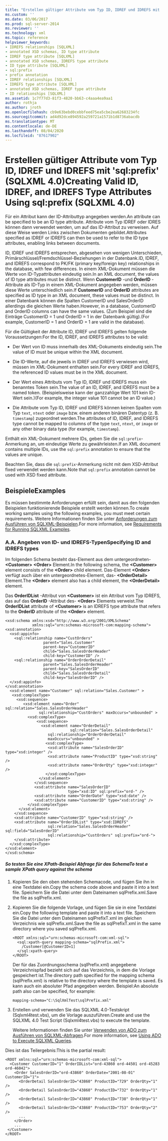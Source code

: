 ```yaml
---
title: "Erstellen gültiger Attribute vom Typ ID, IDREF und IDREFS mit ' SQL: Prefix ' (SQLXML 4,0) | Microsoft-Dokumentation"
ms.custom: ''
ms.date: 03/06/2017
ms.prod: sql-server-2014
ms.reviewer: ''
ms.technology: xml
ms.topic: reference
helpviewer_keywords:
- IDREFS relationships [SQLXML]
- annotated XSD schemas, ID type attribute
- IDREF type attribute [SQLXML]
- annotated XSD schemas, IDREFS type attribute
- ID type attribute [SQLXML]
- sql:prefix
- prefix annotation
- IDREF relationships [SQLXML]
- IDREFS type attribute [SQLXML]
- annotated XSD schemas, IDREF type attribute
- ID relationships [SQLXML]
ms.assetid: 1c7f77d3-81f3-4820-bb63-c4aaa4ea9aa1
author: rothja
ms.author: jroth
ms.openlocfilehash: cb9e63bebd0cebbfeed75ea5cbe2ea62683234fc
ms.sourcegitcommit: ad4d92dce894592a259721a1571b1d8736abacdb
ms.translationtype: MT
ms.contentlocale: de-DE
ms.lasthandoff: 08/04/2020
ms.locfileid: "87617902"
---
```

# <a name="creating-valid-id-idref-and-idrefs-type-attributes-using-sqlprefix-sqlxml-40"></a><span data-ttu-id="188cd-102">Erstellen gültiger Attribute vom Typ ID, IDREF und IDREFS mit 'sql:prefix' (SQLXML 4.0)</span><span class="sxs-lookup"><span data-stu-id="188cd-102">Creating Valid ID, IDREF, and IDREFS Type Attributes Using sql:prefix (SQLXML 4.0)</span></span>
  <span data-ttu-id="188cd-103">Für ein Attribut kann der ID-Attributtyp angegeben werden.</span><span class="sxs-lookup"><span data-stu-id="188cd-103">An attribute can be specified to be an ID type attribute.</span></span> <span data-ttu-id="188cd-104">Attribute vom Typ IDREF oder IDRES können dann verwendet werden, um auf das ID-Attribut zu verweisen. Auf diese Weise werden Links zwischen Dokumenten gebildet.</span><span class="sxs-lookup"><span data-stu-id="188cd-104">Attributes specified as IDREF or IDREFS can then be used to refer to the ID type attributes, enabling links between documents.</span></span>  
  
 <span data-ttu-id="188cd-105">ID, IDREF und IDREFS entsprechen, abgesehen von wenigen Unterschieden, Primärschlüssel/Fremdschlüssel-Beziehungen in der Datenbank.</span><span class="sxs-lookup"><span data-stu-id="188cd-105">ID, IDREF, and IDREFS correspond to PK/FK (primary key/foreign key) relationships in the database, with few differences.</span></span> <span data-ttu-id="188cd-106">In einem XML-Dokument müssen die Werte von ID-Typattributen eindeutig sein.</span><span class="sxs-lookup"><span data-stu-id="188cd-106">In an XML document, the values of ID type attributes must be distinct.</span></span> <span data-ttu-id="188cd-107">Wenn **CustomerID** -und **OrderID** -Attribute als ID-Typ in einem XML-Dokument angegeben werden, müssen diese Werte unterschiedlich sein.</span><span class="sxs-lookup"><span data-stu-id="188cd-107">If **CustomerID** and **OrderID** attributes are specified as ID type in an XML document, these values must be distinct.</span></span> <span data-ttu-id="188cd-108">In einer Datenbank können die Spalten CustomerID und SalesOrderID allerdings die gleichen Werte haben.</span><span class="sxs-lookup"><span data-stu-id="188cd-108">However, in a database, CustomerID and OrderID columns can have the same values.</span></span> <span data-ttu-id="188cd-109">(Zum Beispiel sind die Einträge CustomerID = 1 und OrderID = 1 in der Datenbank gültig).</span><span class="sxs-lookup"><span data-stu-id="188cd-109">(For example, CustomerID = 1 and OrderID = 1 are valid in the database).</span></span>  
  
 <span data-ttu-id="188cd-110">Für die Gültigkeit der Attribute ID, IDREF und IDREFS gelten folgende Voraussetzungen:</span><span class="sxs-lookup"><span data-stu-id="188cd-110">For the ID, IDREF, and IDREFS attributes to be valid:</span></span>  
  
-   <span data-ttu-id="188cd-111">Der Wert von ID muss innerhalb des XML-Dokuments eindeutig sein.</span><span class="sxs-lookup"><span data-stu-id="188cd-111">The value of ID must be unique within the XML document.</span></span>  
  
-   <span data-ttu-id="188cd-112">Die ID-Werte, auf die jeweils in IDREF und IDREFS verwiesen wird, müssen im XML-Dokument enthalten sein.</span><span class="sxs-lookup"><span data-stu-id="188cd-112">For every IDREF and IDREFS, the referenced ID values must be in the XML document.</span></span>  
  
-   <span data-ttu-id="188cd-113">Der Wert eines Attributs vom Typ ID, IDREF und IDREFS muss ein benanntes Token sein.</span><span class="sxs-lookup"><span data-stu-id="188cd-113">The value of an ID, IDREF, and IDREFS must be a named token.</span></span> <span data-ttu-id="188cd-114">(Beispielsweise kann der ganzzahlige Wert 101 kein ID-Wert sein.)</span><span class="sxs-lookup"><span data-stu-id="188cd-114">(For example, the integer value 101 cannot be an ID value.)</span></span>  
  
-   <span data-ttu-id="188cd-115">Die Attribute vom Typ ID, IDREF und IDREFS können keinen Spalten vom Typ `text`, `ntext` oder `image` bzw. einem anderen binären Datentyp (z. B. `timestamp`) zugeordnet werden.</span><span class="sxs-lookup"><span data-stu-id="188cd-115">The attributes of ID, IDREF, and IDREFS type cannot be mapped to columns of the type `text`, `ntext`, or `image` or any other binary data type (for example, `timestamp`).</span></span>  
  
 <span data-ttu-id="188cd-116">Enthält ein XML-Dokument mehrere IDs, geben Sie die `sql:prefix`-Anmerkung an, um eindeutige Werte zu gewährleisten.</span><span class="sxs-lookup"><span data-stu-id="188cd-116">If an XML document contains multiple IDs, use the `sql:prefix` annotation to ensure that the values are unique.</span></span>  
  
 <span data-ttu-id="188cd-117">Beachten Sie, dass die `sql:prefix`-Anmerkung nicht mit dem XSD-Attribut fixed verwendet werden kann.</span><span class="sxs-lookup"><span data-stu-id="188cd-117">Note that `sql:prefix` annotation cannot be used with XSD fixed attribute.</span></span>  
  
## <a name="examples"></a><span data-ttu-id="188cd-118">Beispiele</span><span class="sxs-lookup"><span data-stu-id="188cd-118">Examples</span></span>  
 <span data-ttu-id="188cd-119">Es müssen bestimmte Anforderungen erfüllt sein, damit aus den folgenden Beispielen funktionierende Beispiele erstellt werden können.</span><span class="sxs-lookup"><span data-stu-id="188cd-119">To create working samples using the following examples, you must meet certain requirements.</span></span> <span data-ttu-id="188cd-120">Weitere Informationen finden Sie unter [Anforderungen zum Ausführen von SQLXML-Beispielen](../sqlxml/requirements-for-running-sqlxml-examples.md).</span><span class="sxs-lookup"><span data-stu-id="188cd-120">For more information, see [Requirements for Running SQLXML Examples](../sqlxml/requirements-for-running-sqlxml-examples.md).</span></span>  
  
### <a name="a-specifying-id-and-idrefs-types"></a><span data-ttu-id="188cd-121">A.</span><span class="sxs-lookup"><span data-stu-id="188cd-121">A.</span></span> <span data-ttu-id="188cd-122">Angeben von ID- und IDREFS-Typen</span><span class="sxs-lookup"><span data-stu-id="188cd-122">Specifying ID and IDREFS types</span></span>  
 <span data-ttu-id="188cd-123">Im folgenden Schema besteht das-Element aus dem untergeordneten- **\<Customer>** **\<Order>** Element.</span><span class="sxs-lookup"><span data-stu-id="188cd-123">In the following schema, the **\<Customer>** element consists of the **\<Order>** child element.</span></span> <span data-ttu-id="188cd-124">Das-Element **\<Order>** verfügt auch über ein untergeordnetes-Element, das- **\<OrderDetail>** Element.</span><span class="sxs-lookup"><span data-stu-id="188cd-124">The **\<Order>** element also has a child element, the **\<OrderDetail>** element.</span></span>  
  
 <span data-ttu-id="188cd-125">Das **OrderIDList** -Attribut von **\<Customer>** ist ein Attribut vom Typ IDREFS, das auf das **OrderID** -Attribut des- **\<Order>** Elements verweist.</span><span class="sxs-lookup"><span data-stu-id="188cd-125">The **OrderIDList** attribute of **\<Customer>** is an IDREFS type attribute that refers to the **OrderID** attribute of the **\<Order>** element.</span></span>  
  
```  
<xsd:schema xmlns:xsd="http://www.w3.org/2001/XMLSchema"  
            xmlns:sql="urn:schemas-microsoft-com:mapping-schema">  
<xsd:annotation>  
  <xsd:appinfo>  
    <sql:relationship name="CustOrders"  
                 parent="Sales.Customer"  
                 parent-key="CustomerID"  
                 child="Sales.SalesOrderHeader"  
                 child-key="CustomerID" />  
    <sql:relationship name="OrderOrderDetail"  
                 parent="Sales.SalesOrderHeader"  
                 parent-key="SalesOrderID"  
                 child="Sales.SalesOrderDetail"  
                 child-key="SalesOrderID" />  
  </xsd:appinfo>  
</xsd:annotation>  
  <xsd:element name="Customer" sql:relation="Sales.Customer" >  
   <xsd:complexType>  
     <xsd:sequence>  
        <xsd:element name="Order" sql:relation="Sales.SalesOrderHeader"    
               sql:relationship="CustOrders" maxOccurs="unbounded" >  
          <xsd:complexType>  
              <xsd:sequence>  
                <xsd:element name="OrderDetail"   
                             sql:relation="Sales.SalesOrderDetail"   
                   sql:relationship="OrderOrderDetail"   
                   maxOccurs="unbounded" >  
                  <xsd:complexType>  
                   <xsd:attribute name="SalesOrderID" type="xsd:integer" />  
                   <xsd:attribute name="ProductID" type="xsd:string" />  
                   <xsd:attribute name="OrderQty" type="xsd:integer" />  
                  </xsd:complexType>  
               </xsd:element>  
             </xsd:sequence>  
             <xsd:attribute name="SalesOrderID"   
                            type="xsd:ID" sql:prefix="ord-" />  
             <xsd:attribute name="OrderDate" type="xsd:date" />  
             <xsd:attribute name="CustomerID" type="xsd:string" />  
          </xsd:complexType>  
      </xsd:element>  
    </xsd:sequence>  
    <xsd:attribute name="CustomerID" type="xsd:string" />  
    <xsd:attribute name="OrderIDList" type="xsd:IDREFS"   
                   sql:relation="Sales.SalesOrderHeader" sql:field="SalesOrderID"  
                   sql:relationship="CustOrders" sql:prefix="ord-">  
    </xsd:attribute>  
  </xsd:complexType>  
</xsd:element>  
</xsd:schema>  
```  
  
##### <a name="to-test-a-sample-xpath-query-against-the-schema"></a><span data-ttu-id="188cd-126">So testen Sie eine XPath-Beispiel Abfrage für das Schema</span><span class="sxs-lookup"><span data-stu-id="188cd-126">To test a sample XPath query against the schema</span></span>  
  
1.  <span data-ttu-id="188cd-127">Kopieren Sie den oben stehenden Schemacode, und fügen Sie ihn in eine Textdatei ein.</span><span class="sxs-lookup"><span data-stu-id="188cd-127">Copy the schema code above and paste it into a text file.</span></span> <span data-ttu-id="188cd-128">Speichern Sie die Datei unter dem Dateinamen sqlPrefix.xml.</span><span class="sxs-lookup"><span data-stu-id="188cd-128">Save the file as sqlPrefix.xml.</span></span>  
  
2.  <span data-ttu-id="188cd-129">Kopieren Sie die folgende Vorlage, und fügen Sie sie in eine Textdatei ein.</span><span class="sxs-lookup"><span data-stu-id="188cd-129">Copy the following template and paste it into a text file.</span></span> <span data-ttu-id="188cd-130">Speichern Sie die Datei unter dem Dateinamen sqlPrefixT.xml im gleichen Verzeichnis wie sqlPrefix.xml.</span><span class="sxs-lookup"><span data-stu-id="188cd-130">Save the file as sqlPrefixT.xml in the same directory where you saved sqlPrefix.xml.</span></span>  
  
    ```  
    <ROOT xmlns:sql="urn:schemas-microsoft-com:xml-sql">  
      <sql:xpath-query mapping-schema="sqlPrefix.xml">  
        /Customer[@CustomerID=1]  
      </sql:xpath-query>  
    </ROOT>  
    ```  
  
     <span data-ttu-id="188cd-131">Der für das Zuordnungsschema (sqlPrefix.xml) angegebene Verzeichnispfad bezieht sich auf das Verzeichnis, in dem die Vorlage gespeichert ist.</span><span class="sxs-lookup"><span data-stu-id="188cd-131">The directory path specified for the mapping schema (sqlPrefix.xml) is relative to the directory where the template is saved.</span></span> <span data-ttu-id="188cd-132">Es kann auch ein absoluter Pfad angegeben werden. Beispiel:</span><span class="sxs-lookup"><span data-stu-id="188cd-132">An absolute path also can be specified, for example:</span></span>  
  
    ```  
    mapping-schema="C:\SqlXmlTest\sqlPrefix.xml"  
    ```  
  
3.  <span data-ttu-id="188cd-133">Erstellen und verwenden Sie das SQLXML 4.0-Testskript (Sqlxml4test.vbs), um die Vorlage auszuführen.</span><span class="sxs-lookup"><span data-stu-id="188cd-133">Create and use the SQLXML 4.0 Test Script (Sqlxml4test.vbs) to execute the template.</span></span>  
  
     <span data-ttu-id="188cd-134">Weitere Informationen finden Sie unter [Verwenden von ADO zum Ausführen von SQLXML-Abfragen](../sqlxml/using-ado-to-execute-sqlxml-4-0-queries.md).</span><span class="sxs-lookup"><span data-stu-id="188cd-134">For more information, see [Using ADO to Execute SQLXML Queries](../sqlxml/using-ado-to-execute-sqlxml-4-0-queries.md).</span></span>  
  
 <span data-ttu-id="188cd-135">Dies ist das Teilergebnis:</span><span class="sxs-lookup"><span data-stu-id="188cd-135">This is the partial result:</span></span>  
  
```  
<ROOT xmlns:sql="urn:schemas-microsoft-com:xml-sql">  
  <Customer CustomerID="1" OrderIDList="ord-43860 ord-44501 ord-45283 ord-46042">  
    <Order SalesOrderID="ord-43860" OrderDate="2001-08-01" CustomerID="1">  
      <OrderDetail SalesOrderID="43860" ProductID="729" OrderQty="1" />   
      <OrderDetail SalesOrderID="43860" ProductID="732" OrderQty="1" />   
      <OrderDetail SalesOrderID="43860" ProductID="738" OrderQty="1" />   
      <OrderDetail SalesOrderID="43860" ProductID="753" OrderQty="2" />   
      ...  
    </Order>  
    ...  
 </Customer>  
</ROOT>  
```  
  
  
